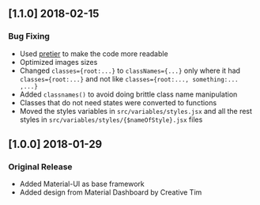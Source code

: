 ## [1.1.0] 2018-02-15
### Bug Fixing
- Used [pretier](https://github.com/prettier/prettier) to make the code more readable
- Optimized images sizes
- Changed `classes={root:...}` to `classNames={...}` only where it had `classes={root:...}` and not like `classes={root:..., something:... ,...}`
- Added `classnames()` to avoid doing brittle class name manipulation
- Classes that do not need states were converted to functions
- Moved the styles variables in `src/variables/styles.jsx` and all the rest styles in `src/variables/styles/{$nameOfStyle}.jsx` files

## [1.0.0] 2018-01-29
### Original Release
- Added Material-UI as base framework
- Added design from Material Dashboard by Creative Tim

